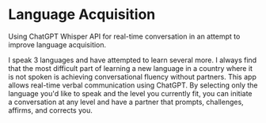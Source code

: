 # Language Acquisition
Using ChatGPT Whisper API for real-time conversation in an attempt to improve language acquisition.

I speak 3 languages and have attempted to learn several more. I always find that the most difficult part of learning a new language in a country where it is not spoken is achieving conversational fluency without partners. This app allows real-time verbal communication using ChatGPT. By selecting only the language you'd like to speak and the level you currently fit, you can initiate a conversation at any level and have a partner that prompts, challenges, affirms, and corrects you.
